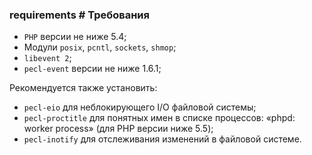 ### requirements # Требования

 - `PHP` версии не ниже 5.4;
 - Модули `posix`, `pcntl`, `sockets`, `shmop`;
 - `libevent 2`;
 - `pecl-event` версии не ниже 1.6.1;

Рекомендуется также установить:

 - `pecl-eio` для неблокирующего I/O файловой системы;
 - `pecl-proctitle` для понятных имен в списке процессов: &#171;phpd: worker process&#187; (для PHP версии ниже 5.5);
 - `pecl-inotify` для отслеживания изменений в файловой системе.
